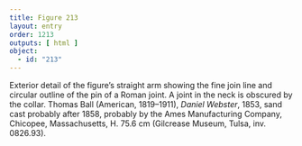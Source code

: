 ```yaml
---
title: Figure 213
layout: entry
order: 1213
outputs: [ html ]
object:
  - id: "213"
---
```


Exterior detail of the figure’s straight arm showing the fine join line and circular outline of the pin of a Roman joint. A joint in the neck is obscured by the collar. Thomas Ball (American, 1819–1911), *Daniel Webster*, 1853, sand cast probably after 1858, probably by the Ames Manufacturing Company, Chicopee, Massachusetts, H. 75.6 cm (Gilcrease Museum, Tulsa, inv. 0826.93).
